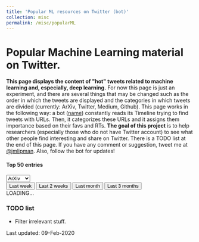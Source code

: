 ```yaml
---
title: 'Popular ML resources on Twitter (bot)'
collection: misc
permalink: /misc/popularML
---
```

<link rel="stylesheet" media="screen and (min-device-width: 501px)" href="{{ base_path }}/assets/css/popular_ML_largeScreen.css" />
<link rel="stylesheet" media="screen and (max-width: 500px)" href="{{ base_path }}/assets/css/popular_ML_smallScreen.css" />
<link href="{{ base_path }}/assets/css/popular_ML.css" rel="stylesheet">
<script language="javascript" src="{{ base_path }}/assets/js/popular_ML.js"></script>
<script language="javascript" src="{{ base_path }}/assets/js/jquery.js"></script>


<div class="cover-container d-flex p-4 mx-auto flex-column">
    <main role="main" class="inner cover text-center">
    <h1 class="cover-heading">Popular Machine Learning material on Twitter.</h1>
    <div class="col-sm">
    <p class="lead description">
        <b>This page displays the content of "hot" tweets related to machine learning and, especially, deep learning.</b>
        For now this page is just an experiment, and there are several things that may be changed such as the order in which the tweets are displayed and
        the categories in which tweets are divided (currently: ArXiv, Twitter, Medium, Github).
        This page works in the following way: a bot (<a href="https://twitter.com/name" target="_blank">name</a>) constantly reads its Timeline trying to find tweets with URLs.
        Then, it categorizes these URLs and it assigns them importance based on their favs and RTs.
        <b>The goal of this project</b> is to help researchers (especially those who do not have Twitter account) to see what other people find interesting and share on Twitter.
        There is a TODO list at the end of this page. If you have any comment or suggestion, tweet me at <a href="https://twitter.com/jmlipman" target="_blank">@jmlipman</a>.
        Also, follow the bot for updates!
        </p>
    </div>
    </main>
</div>
        
<div class="col-12 text-center">
    <h4>Top 50 entries</h4>
</div>
<div class="row top-row">
    <div class="col-6 themed-grid-col-top-row my-auto">
        <select class="custom-select" id="select-source">
            <option value="arxiv" selected>ArXiv</option>
            <option value="twitter">Twitter</option>
            <option value="blog">Blog</option>
            <option value="github">GitHub</option>
            <option value="paper">Paper</option>
            <option value="news">News</option>
            <option value="other">Other</option>
            <option value="all">All</option>
          </select>
      </div>
      <div class="col-6 themed-grid-col-top-row text-center">
          <button type="button" class="btn btn-primary" id="week">Last week</button>
          <button type="button" class="btn btn-light" id="2weeks">Last 2 weeks</button>
          <button type="button" class="btn btn-light" id="month">Last month</button>
          <button type="button" class="btn btn-light" id="3months">Last 3 months</button>
      </div>
</div>
<div class="rows-here">
    LOADING...
</div>

<div class="cover-container d-flex p-4 mx-auto flex-column">
    <main role="main" class="inner cover">
    <h3 class="cover-heading">TODO list</h3>
    <div class="col-sm">
    <ul>
        <li>Filter irrelevant stuff.</li>
    </ul>
    <p>Last updated: 09-Feb-2020</p>
    </div>
    </main>
</div>

